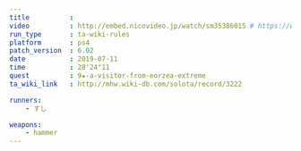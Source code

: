 ```yaml
---
title          :
video          : http://embed.nicovideo.jp/watch/sm35386015 # https://www.nicovideo.jp/watch/sm35386015
run_type       : ta-wiki-rules
platform       : ps4
patch_version  : 6.02
date           : 2019-07-11
time           : 28'24"11
quest          : 9★-a-visitor-from-eorzea-extreme
ta_wiki_link   : http://mhw.wiki-db.com/solota/record/3222

runners:
    - すし

weapons:
    - hammer
---
```

